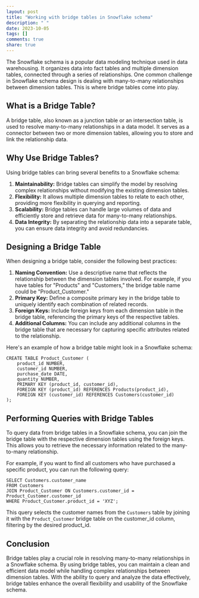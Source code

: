 ```yaml
---
layout: post
title: "Working with bridge tables in Snowflake schema"
description: " "
date: 2023-10-05
tags: []
comments: true
share: true
---
```


The Snowflake schema is a popular data modeling technique used in data warehousing. It organizes data into fact tables and multiple dimension tables, connected through a series of relationships. One common challenge in Snowflake schema design is dealing with many-to-many relationships between dimension tables. This is where bridge tables come into play.

## What is a Bridge Table?

A bridge table, also known as a junction table or an intersection table, is used to resolve many-to-many relationships in a data model. It serves as a connector between two or more dimension tables, allowing you to store and link the relationship data.

## Why Use Bridge Tables?

Using bridge tables can bring several benefits to a Snowflake schema:

1. **Maintainability:** Bridge tables can simplify the model by resolving complex relationships without modifying the existing dimension tables.
2. **Flexibility:** It allows multiple dimension tables to relate to each other, providing more flexibility in querying and reporting.
3. **Scalability:** Bridge tables can handle large volumes of data and efficiently store and retrieve data for many-to-many relationships.
4. **Data Integrity:** By separating the relationship data into a separate table, you can ensure data integrity and avoid redundancies.

## Designing a Bridge Table

When designing a bridge table, consider the following best practices:

1. **Naming Convention:** Use a descriptive name that reflects the relationship between the dimension tables involved. For example, if you have tables for "Products" and "Customers," the bridge table name could be "Product_Customer."
2. **Primary Key:** Define a composite primary key in the bridge table to uniquely identify each combination of related records.
3. **Foreign Keys:** Include foreign keys from each dimension table in the bridge table, referencing the primary keys of the respective tables.
4. **Additional Columns:** You can include any additional columns in the bridge table that are necessary for capturing specific attributes related to the relationship.

Here's an example of how a bridge table might look in a Snowflake schema:

```
CREATE TABLE Product_Customer (
    product_id NUMBER,
    customer_id NUMBER,
    purchase_date DATE,
    quantity NUMBER,
    PRIMARY KEY (product_id, customer_id),
    FOREIGN KEY (product_id) REFERENCES Products(product_id),
    FOREIGN KEY (customer_id) REFERENCES Customers(customer_id)
);
```

## Performing Queries with Bridge Tables

To query data from bridge tables in a Snowflake schema, you can join the bridge table with the respective dimension tables using the foreign keys. This allows you to retrieve the necessary information related to the many-to-many relationship.

For example, if you want to find all customers who have purchased a specific product, you can run the following query:

```
SELECT Customers.customer_name
FROM Customers
JOIN Product_Customer ON Customers.customer_id = Product_Customer.customer_id
WHERE Product_Customer.product_id = 'XYZ';
```

This query selects the customer names from the `Customers` table by joining it with the `Product_Customer` bridge table on the customer_id column, filtering by the desired product_id.

## Conclusion

Bridge tables play a crucial role in resolving many-to-many relationships in a Snowflake schema. By using bridge tables, you can maintain a clean and efficient data model while handling complex relationships between dimension tables. With the ability to query and analyze the data effectively, bridge tables enhance the overall flexibility and usability of the Snowflake schema.